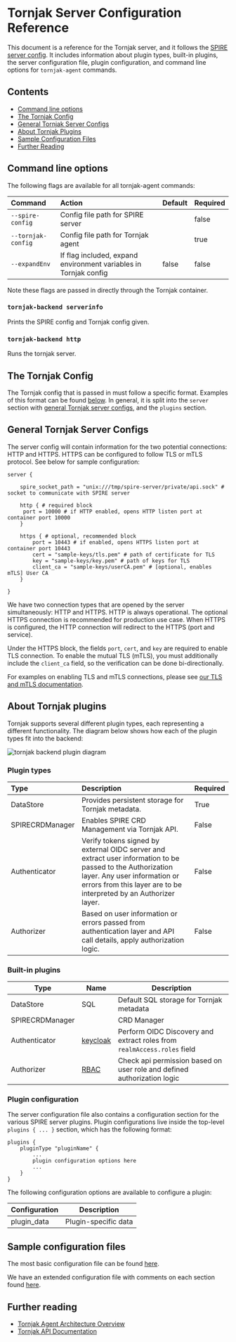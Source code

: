# Tornjak Server Configuration Reference

This document is a reference for the Tornjak server, and it follows the [SPIRE server config](https://github.com/spiffe/spire/blob/main/doc/spire_server.md). It includes information about plugin types, built-in plugins, the server configuration file, plugin configuration, and command line options for `tornjak-agent` commands.

## Contents

- [Command line options](#command-line-options)
- [The Tornjak Config](#the-tornjak-config)
- [General Tornjak Server Configs](#general-tornjak-server-configs)
- [About Tornjak Plugins](#about-tornjak-plugins)
- [Sample Configuration Files](#sample-configuration-files)
- [Further Reading](#further-reading)

## Command line options

The following flags are available for all tornjak-agent commands:

| Command                | Action                             | Default | Required |
|:-----------------------|:-----------------------------------|:--------| :--------|
| `--spire-config`       | Config file path for SPIRE server  |         | false    |
| `--tornjak-config`     | Config file path for Tornjak agent |         | true     |
| `--expandEnv`          | If flag included, expand environment variables in Tornjak config | false   | false    |

Note these flags are passed in directly through the Tornjak container.

### `tornjak-backend serverinfo`

Prints the SPIRE config and Tornjak config given.

### `tornjak-backend http`

Runs the tornjak server.

## The Tornjak Config

The Tornjak config that is passed in must follow a specific format. Examples of this format can be found [below](#sample-configuration-files). In general, it is split into the `server` section with [general Tornjak server configs](#general-tornjak-server-configs), and the `plugins` section.

## General Tornjak Server Configs

The server config will contain information for the two potential connections: HTTP and HTTPS. HTTPS can be configured to follow TLS or mTLS protocol. See below for sample configuration:

```hcl
server {

    spire_socket_path = "unix:///tmp/spire-server/private/api.sock" # socket to communicate with SPIRE server

    http { # required block
     port = 10000 # if HTTP enabled, opens HTTP listen port at container port 10000
    }

    https { # optional, recommended block
        port = 10443 # if enabled, opens HTTPS listen port at container port 10443
        cert = "sample-keys/tls.pem" # path of certificate for TLS
        key = "sample-keys/key.pem" # path of keys for TLS
        client_ca = "sample-keys/userCA.pem" # [optional, enables mTLS] User CA 
    }

}
```

We have two connection types that are opened by the server simultaneously: HTTP and HTTPS. HTTP is always operational.  The optional HTTPS connection is recommended for production use case.  When HTTPS is configured, the HTTP connection will redirect to the HTTPS (port and service).

Under the HTTPS block, the fields `port`, `cert`, and `key` are required to enable TLS connection.  To enable the mutual TLS (mTLS), you must additionally include the `client_ca` field, so the verification can be done bi-directionally.

For examples on enabling TLS and mTLS connections, please see [our TLS and mTLS documentation](../sample-keys/README.md).

## About Tornjak plugins

Tornjak supports several different plugin types, each representing a different functionality. The diagram below shows how each of the plugin types fit into the backend:

![tornjak backend plugin diagram](./rsrc/tornjak-backend-plugin-diagram.png)

### Plugin types

| Type            | Description | Required |
|:----------------|:------------|:---------|
| DataStore       | Provides persistent storage for Tornjak metadata. | True |
| SPIRECRDManager | Enables SPIRE CRD Management via Tornjak API. | False | 
| Authenticator   | Verify tokens signed by external OIDC server and extract user information to be passed to the Authorization layer. Any user information or errors from this layer are to be interpreted by an Authorizer layer. | False |
| Authorizer      | Based on user information or errors passed from authentication layer and API call details, apply authorization logic. | False |

### Built-in plugins

| Type | Name | Description |
| ---- | ---- | ----------- |
| DataStore       | SQL | Default SQL storage for Tornjak metadata |
| SPIRECRDManager | [](/docs/plugin_server_spirecrd.md) | CRD Manager |
| Authenticator   | [keycloak](/docs/plugin_server_authentication_keycloak.md) | Perform OIDC Discovery and extract roles from `realmAccess.roles` field |
| Authorizer      | [RBAC](/docs/plugin_server_authorization_rbac.md) | Check api permission based on user role and defined authorization logic |

### Plugin configuration

The server configuration file also contains a configuration section for the various SPIRE server plugins. Plugin configurations live inside the top-level `plugins { ... }` section, which has the following format:

```hcl
plugins {
    pluginType "pluginName" {
        ...
        plugin configuration options here
        ...
    }
}
```

The following configuration options are available to configure a plugin:

| Configuration   | Description                              |
| --------------- | ---------------------------------------- |
| plugin_data     | Plugin-specific data                     |

## Sample configuration files

The most basic configuration file can be found [here](./conf/agent/base.conf).

We have an extended configuration file with comments on each section found [here](./conf/agent/full.conf).

## Further reading

- [Tornjak Agent Architecture Overview](https://github.com/spiffe/tornjak/blob/main/docs/tornjak-agent.md)
- [Tornjak API Documentation](https://github.com/spiffe/tornjak/blob/main/docs/tornjak-ui-api-documentation.md)
